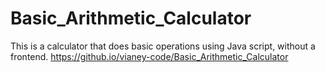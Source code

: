 # Basic_Arithmetic_Calculator
This is a calculator that does basic operations using Java script, without a frontend.
https://github.io/vianey-code/Basic_Arithmetic_Calculator
